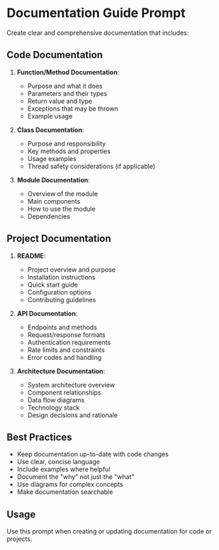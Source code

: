 # Documentation Guide Prompt

Create clear and comprehensive documentation that includes:

## Code Documentation

1. **Function/Method Documentation**:
   - Purpose and what it does
   - Parameters and their types
   - Return value and type
   - Exceptions that may be thrown
   - Example usage

2. **Class Documentation**:
   - Purpose and responsibility
   - Key methods and properties
   - Usage examples
   - Thread safety considerations (if applicable)

3. **Module Documentation**:
   - Overview of the module
   - Main components
   - How to use the module
   - Dependencies

## Project Documentation

1. **README**:
   - Project overview and purpose
   - Installation instructions
   - Quick start guide
   - Configuration options
   - Contributing guidelines

2. **API Documentation**:
   - Endpoints and methods
   - Request/response formats
   - Authentication requirements
   - Rate limits and constraints
   - Error codes and handling

3. **Architecture Documentation**:
   - System architecture overview
   - Component relationships
   - Data flow diagrams
   - Technology stack
   - Design decisions and rationale

## Best Practices

- Keep documentation up-to-date with code changes
- Use clear, concise language
- Include examples where helpful
- Document the "why" not just the "what"
- Use diagrams for complex concepts
- Make documentation searchable

## Usage

Use this prompt when creating or updating documentation for code or projects.
